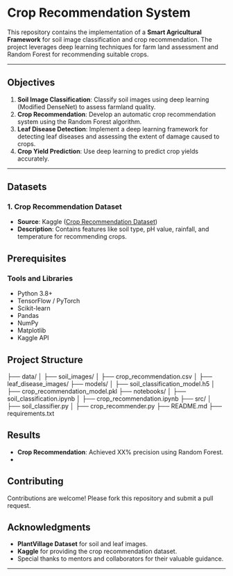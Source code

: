 # Crop Recommendation System

This repository contains the implementation of a **Smart Agricultural Framework** for soil image classification and crop recommendation. The project leverages deep learning techniques for farm land assessment and Random Forest for recommending suitable crops.

---

## Objectives

1. **Soil Image Classification**: Classify soil images using deep learning (Modified DenseNet) to assess farmland quality.
2. **Crop Recommendation**: Develop an automatic crop recommendation system using the Random Forest algorithm.
3. **Leaf Disease Detection**: Implement a deep learning framework for detecting leaf diseases and assessing the extent of damage caused to crops.
4. **Crop Yield Prediction**: Use deep learning to predict crop yields accurately.

---

## Datasets
### 1. **Crop Recommendation Dataset**
- **Source**: Kaggle ([Crop Recommendation Dataset](https://www.kaggle.com/datasets))
- **Description**: Contains features like soil type, pH value, rainfall, and temperature for recommending crops.

## Prerequisites

### Tools and Libraries
- Python 3.8+
- TensorFlow / PyTorch
- Scikit-learn
- Pandas
- NumPy
- Matplotlib
- Kaggle API


## Project Structure

├── data/
│   ├── soil_images/
│   ├── crop_recommendation.csv
│   ├── leaf_disease_images/
├── models/
│   ├── soil_classification_model.h5
│   ├── crop_recommendation_model.pkl
├── notebooks/
│   ├── soil_classification.ipynb
│   ├── crop_recommendation.ipynb
├── src/
│   ├── soil_classifier.py
│   ├── crop_recommender.py
├── README.md
├── requirements.txt

## Results

- **Crop Recommendation**: Achieved XX% precision using Random Forest.
- 
## Contributing

Contributions are welcome! Please fork this repository and submit a pull request.

## Acknowledgments

- **PlantVillage Dataset** for soil and leaf images.
- **Kaggle** for providing the crop recommendation dataset.
- Special thanks to mentors and collaborators for their valuable guidance.

---
